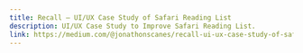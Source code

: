 ```yaml
---
title: Recall — UI/UX Case Study of Safari Reading List
description: UI/UX Case Study to Improve Safari Reading List.
link: https://medium.com/@jonathonscanes/recall-ui-ux-case-study-of-safari-reading-list-4272749700c4
---
```

